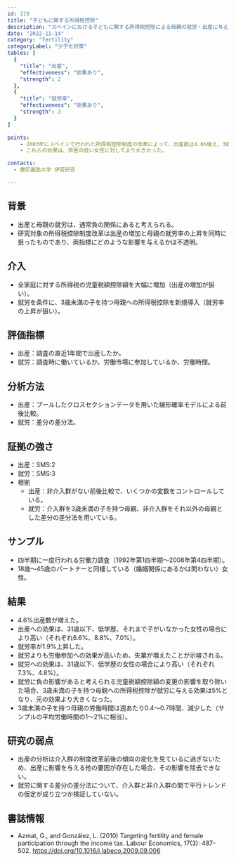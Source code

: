 ```yaml
---
id: 119 
title: "子どもに関する所得税控除" 
description: "スペインにおける子どもに関する所得税控除による母親の就労・出産に与える効果" 
date: "2022-11-14" 
category: "fertility"
categoryLabel: "少子化対策" 
tables: [
  {
    "title": "出産", 
    "effectiveness": "効果あり", 
    "strength": 2 
  },  
  {
    "title": "就労率",
    "effectiveness": "効果あり",
    "strength": 3
  }
]

points:
    - 2003年にスペインで行われた所得税控除制度の改革によって、出産数は4.6%増え、3歳未満の子を持つ母親の就労率は1.9%上昇した。
    - これらの効果は、学歴の低い女性に対してより大きかった。

contacts:
  - 慶応義塾大学 伊芸研吾

---
```


## 背景 
- 出産と母親の就労は、通常負の関係にあると考えられる。
- 研究対象の所得税控除制度改革は出産の増加と母親の就労率の上昇を同時に狙ったものであり、両指標にどのような影響を与えるかは不透明。

## 介入
- 全家庭に対する所得税の児童税額控除額を大幅に増加（出産の増加が狙い）。
- 就労を条件に、3歳未満の子を持つ母親への所得税控除を新規導入（就労率の上昇が狙い）。

## 評価指標
- 出産：調査の直近1年間で出産したか。
- 就労：調査時に働いているか、労働市場に参加しているか、労働時間。

## 分析方法
- 出産：プールしたクロスセクションデータを用いた線形確率モデルによる前後比較。
- 就労：差分の差分法。

## 証拠の強さ
- 出産：SMS:2
- 就労：SMS:3
- 根拠 
    - 出産：非介入群がない前後比較で、いくつかの変数をコントロールしている。
    - 就労：介入群を3歳未満の子を持つ母親、非介入群をそれ以外の母親とした差分の差分法を用いている。

## サンプル
- 四半期に一度行われる労働力調査（1992年第1四半期～2008年第4四半期）。
- 18歳～45歳のパートナーと同棲している（婚姻関係にあるかは問わない）女性。

## 結果
- 4.6%出産数が増えた。
- 出産への効果は、31歳以下、低学歴、それまで子がいなかった女性の場合により高い（それぞれ6.6%、8.8%、7.0%）。
- 就労率が1.9%上昇した。
- 就労よりも労働参加への効果が高いため、失業が増えたことが示唆される。
- 就労への効果は、31歳以下、低学歴の女性の場合により高い（それぞれ7.3%、4.8%）。
- 就労に負の影響があると考えられる児童税額控除額の変更の影響を取り除いた場合、3歳未満の子を持つ母親への所得税控除が就労に与える効果は5%となり、元の効果より大きくなった。
- 3歳未満の子を持つ母親の労働時間は週あたり0.4～0.7時間、減少した（サンプルの平均労働時間の1～2%に相当）。

## 研究の弱点
- 出産の分析は介入群の制度改革前後の傾向の変化を見ているに過ぎないため、出産に影響を与える他の要因が存在した場合、その影響を除去できない。
- 就労に関する差分の差分法について、介入群と非介入群の間で平行トレンドの仮定が成り立つか検証していない。

## 書誌情報
- Azmat, G., and González, L. (2010) Targeting fertility and female participation through the income tax. Labour Economics, 17(3): 487-502. https://doi.org/10.1016/j.labeco.2009.09.006
